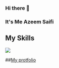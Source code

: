 ### Hi there 👋
### It's Me Azeem Saifi

 ## My Skills
 ![](https://skillicons.dev/icons?i=js,html,css,react,tailwindcss,bootstrap,vite,github)
 
 
##[My protfolio](https://azeem-saifi.netlify.app/)
